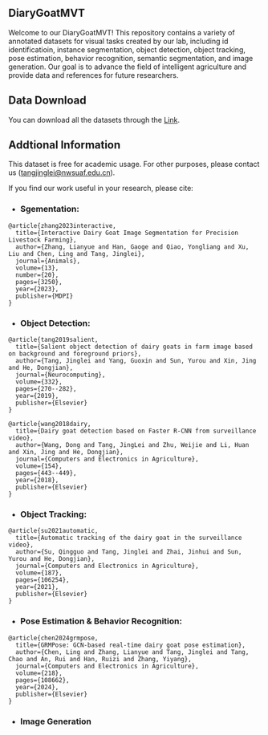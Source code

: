 ## DiaryGoatMVT
Welcome to our DiaryGoatMVT! This repository contains a variety of annotated datasets for visual tasks created by our lab, including id identificatioin, instance segmentation, object detection, object tracking, pose estimation, behavior recognition, semantic segmentation, and image generation. Our goal is to advance the field of intelligent agriculture and provide data and references for future researchers.
## Data Download
You can download all the datasets through the [Link](https://pan.baidu.com/s/1rRBElmpcb7O6RaG5X8GNrw?pwd=3vgb).
## Addtional Information
This dataset is free for academic usage. For other purposes, please contact us (tangjinglei@nwsuaf.edu.cn).

If you find our work useful in your research, please cite:
  - ### Sgementation:
```
@article{zhang2023interactive,
  title={Interactive Dairy Goat Image Segmentation for Precision Livestock Farming},
  author={Zhang, Lianyue and Han, Gaoge and Qiao, Yongliang and Xu, Liu and Chen, Ling and Tang, Jinglei},
  journal={Animals},
  volume={13},
  number={20},
  pages={3250},
  year={2023},
  publisher={MDPI}
}
```
- ### Object Detection:
```
@article{tang2019salient,
  title={Salient object detection of dairy goats in farm image based on background and foreground priors},
  author={Tang, Jinglei and Yang, Guoxin and Sun, Yurou and Xin, Jing and He, Dongjian},
  journal={Neurocomputing},
  volume={332},
  pages={270--282},
  year={2019},
  publisher={Elsevier}
}
```
```
@article{wang2018dairy,
  title={Dairy goat detection based on Faster R-CNN from surveillance video},
  author={Wang, Dong and Tang, JingLei and Zhu, Weijie and Li, Huan and Xin, Jing and He, Dongjian},
  journal={Computers and Electronics in Agriculture},
  volume={154},
  pages={443--449},
  year={2018},
  publisher={Elsevier}
}
```
- ### Object Tracking:
```
@article{su2021automatic,
  title={Automatic tracking of the dairy goat in the surveillance video},
  author={Su, Qingguo and Tang, Jinglei and Zhai, Jinhui and Sun, Yurou and He, Dongjian},
  journal={Computers and Electronics in Agriculture},
  volume={187},
  pages={106254},
  year={2021},
  publisher={Elsevier}
}
```
- ### Pose Estimation & Behavior Recognition:
```
@article{chen2024grmpose,
  title={GRMPose: GCN-based real-time dairy goat pose estimation},
  author={Chen, Ling and Zhang, Lianyue and Tang, Jinglei and Tang, Chao and An, Rui and Han, Ruizi and Zhang, Yiyang},
  journal={Computers and Electronics in Agriculture},
  volume={218},
  pages={108662},
  year={2024},
  publisher={Elsevier}
}
```
- ### Image Generation
```

```
